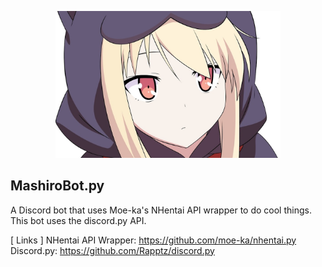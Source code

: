 <p align="center"><img src="Mashiro.jpg" width="360"></p>

## MashiroBot.py
A Discord bot that uses Moe-ka's NHentai API wrapper to do cool things. This bot uses the discord.py API.

[ Links ]
NHentai API Wrapper: https://github.com/moe-ka/nhentai.py
Discord.py: https://github.com/Rapptz/discord.py
